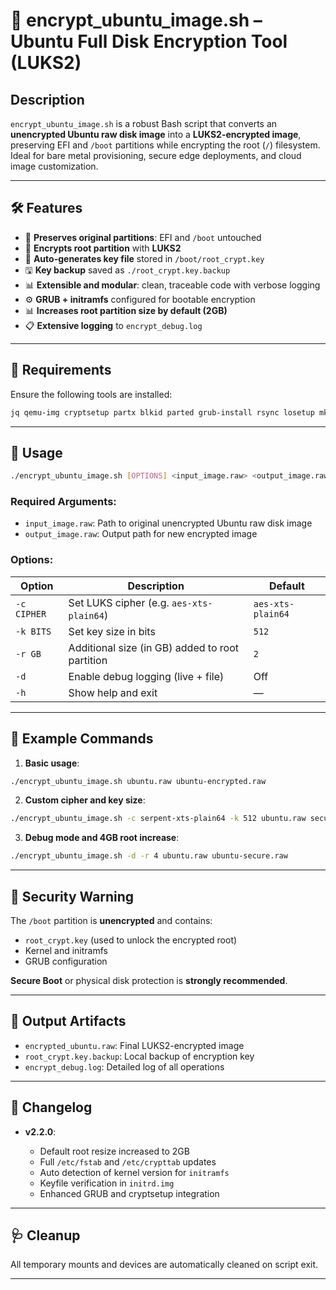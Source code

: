 # 🔐 encrypt\_ubuntu\_image.sh – Ubuntu Full Disk Encryption Tool (LUKS2)

## Description

`encrypt_ubuntu_image.sh` is a robust Bash script that converts an **unencrypted Ubuntu raw disk image** into a **LUKS2-encrypted image**, preserving EFI and `/boot` partitions while encrypting the root (`/`) filesystem. Ideal for bare metal provisioning, secure edge deployments, and cloud image customization.

---

## 🛠️ Features

* 📂 **Preserves original partitions**: EFI and `/boot` untouched
* 🔐 **Encrypts root partition** with **LUKS2**
* 🔑 **Auto-generates key file** stored in `/boot/root_crypt.key`
* 🖫️ **Key backup** saved as `./root_crypt.key.backup`
* 📊 **Extensible and modular**: clean, traceable code with verbose logging
* ⚙️ **GRUB + initramfs** configured for bootable encryption
* 📊 **Increases root partition size by default (2GB)**
* 📋 **Extensive logging** to `encrypt_debug.log`

---

## 🧪 Requirements

Ensure the following tools are installed:

```bash
jq qemu-img cryptsetup partx blkid parted grub-install rsync losetup mkfs.ext4 mkfs.vfat awk
```

---

## 🗽 Usage

```bash
./encrypt_ubuntu_image.sh [OPTIONS] <input_image.raw> <output_image.raw>
```

### Required Arguments:

* `input_image.raw`: Path to original unencrypted Ubuntu raw disk image
* `output_image.raw`: Output path for new encrypted image

### Options:

| Option      | Description                                     | Default           |
| ----------- | ----------------------------------------------- | ----------------- |
| `-c CIPHER` | Set LUKS cipher (e.g. `aes-xts-plain64`)        | `aes-xts-plain64` |
| `-k BITS`   | Set key size in bits                            | `512`             |
| `-r GB`     | Additional size (in GB) added to root partition | `2`               |
| `-d`        | Enable debug logging (live + file)              | Off               |
| `-h`        | Show help and exit                              | —                 |

---

## 📆 Example Commands

1. **Basic usage**:

```bash
./encrypt_ubuntu_image.sh ubuntu.raw ubuntu-encrypted.raw
```

2. **Custom cipher and key size**:

```bash
./encrypt_ubuntu_image.sh -c serpent-xts-plain64 -k 512 ubuntu.raw secure.raw
```

3. **Debug mode and 4GB root increase**:

```bash
./encrypt_ubuntu_image.sh -d -r 4 ubuntu.raw ubuntu-secure.raw
```

---

## 🔐 Security Warning

The `/boot` partition is **unencrypted** and contains:

* `root_crypt.key` (used to unlock the encrypted root)
* Kernel and initramfs
* GRUB configuration

**Secure Boot** or physical disk protection is **strongly recommended**.

---

## 📁 Output Artifacts

* `encrypted_ubuntu.raw`: Final LUKS2-encrypted image
* `root_crypt.key.backup`: Local backup of encryption key
* `encrypt_debug.log`: Detailed log of all operations

---

## 📌 Changelog

* **v2.2.0**:

  * Default root resize increased to 2GB
  * Full `/etc/fstab` and `/etc/crypttab` updates
  * Auto detection of kernel version for `initramfs`
  * Keyfile verification in `initrd.img`
  * Enhanced GRUB and cryptsetup integration

---

## 🩺 Cleanup

All temporary mounts and devices are automatically cleaned on script exit.

---
